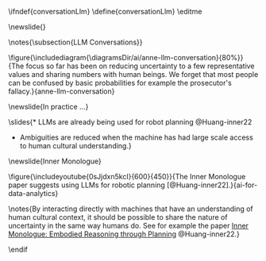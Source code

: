 \ifndef{conversationLlm}
\define{conversationLlm}
\editme

\newslide{}

\notes{\subsection{LLM Conversations}}


\figure{\includediagram{\diagramsDir/ai/anne-llm-conversation}{80%}}{The focus so far has been on reducing uncertainty to a few representative values and sharing numbers with human beings. We forget that most people can be confused by basic probabilities for example the prosecutor's fallacy.}{anne-llm-conversation}

\newslide{In practice ...}

\slides{* LLMs are already being used for robot planning @Huang-inner22

* Ambiguities are reduced when the machine has had large scale access to human cultural understanding.}

\newslide{Inner Monologue}

\figure{\includeyoutube{0sJjdxn5kcI}{600}{450}}{The Inner Monologue paper suggests using LLMs for robotic planning [@Huang-inner22].}{ai-for-data-analytics}

\notes{By interacting directly with machines that have an understanding of human cultural context, it should be possible to share the nature of uncertainty in the same way humans do. See for example the paper [Inner Monologue: Embodied Reasoning through Planning](https://innermonologue.github.io/) @Huang-inner22.}

\endif
